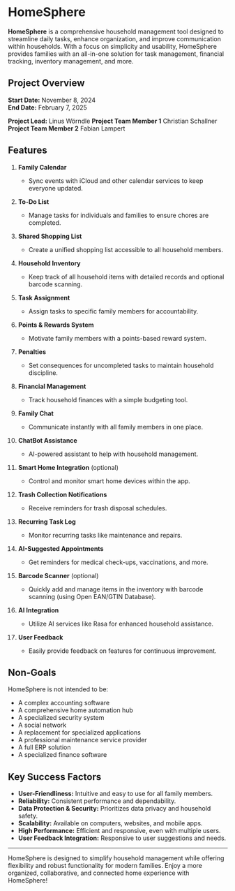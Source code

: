# HomeSphere

**HomeSphere** is a comprehensive household management tool designed to streamline daily tasks, enhance organization, and improve communication within households. With a focus on simplicity and usability, HomeSphere provides families with an all-in-one solution for task management, financial tracking, inventory management, and more.

## Project Overview

**Start Date:** November 8, 2024  
**End Date:** February 7, 2025  

**Project Lead:** Linus Wörndle
**Project Team Member 1** Christian Schallner
**Project Team Member 2** Fabian Lampert

## Features

1. **Family Calendar**  
   - Sync events with iCloud and other calendar services to keep everyone updated.

2. **To-Do List**  
   - Manage tasks for individuals and families to ensure chores are completed.

3. **Shared Shopping List**  
   - Create a unified shopping list accessible to all household members.

4. **Household Inventory**  
   - Keep track of all household items with detailed records and optional barcode scanning.

5. **Task Assignment**  
   - Assign tasks to specific family members for accountability.

6. **Points & Rewards System**  
   - Motivate family members with a points-based reward system.

7. **Penalties**  
   - Set consequences for uncompleted tasks to maintain household discipline.

8. **Financial Management**  
   - Track household finances with a simple budgeting tool.

9. **Family Chat**  
   - Communicate instantly with all family members in one place.

10. **ChatBot Assistance**  
    - AI-powered assistant to help with household management.

11. **Smart Home Integration** (optional)  
    - Control and monitor smart home devices within the app.

12. **Trash Collection Notifications**  
    - Receive reminders for trash disposal schedules.

13. **Recurring Task Log**  
    - Monitor recurring tasks like maintenance and repairs.

14. **AI-Suggested Appointments**  
    - Get reminders for medical check-ups, vaccinations, and more.

15. **Barcode Scanner** (optional)  
    - Quickly add and manage items in the inventory with barcode scanning (using Open EAN/GTIN Database).

16. **AI Integration**  
    - Utilize AI services like Rasa for enhanced household assistance.

17. **User Feedback**  
    - Easily provide feedback on features for continuous improvement.

## Non-Goals

HomeSphere is not intended to be:
- A complex accounting software
- A comprehensive home automation hub
- A specialized security system
- A social network
- A replacement for specialized applications
- A professional maintenance service provider
- A full ERP solution
- A specialized finance software

## Key Success Factors

- **User-Friendliness:** Intuitive and easy to use for all family members.
- **Reliability:** Consistent performance and dependability.
- **Data Protection & Security:** Prioritizes data privacy and household safety.
- **Scalability:** Available on computers, websites, and mobile apps.
- **High Performance:** Efficient and responsive, even with multiple users.
- **User Feedback Integration:** Responsive to user suggestions and needs.

---

HomeSphere is designed to simplify household management while offering flexibility and robust functionality for modern families. Enjoy a more organized, collaborative, and connected home experience with HomeSphere!

